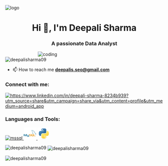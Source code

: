 ![logo](https://github.com/DeepaliSharma09/DeepaliSharma09/blob/main/Deepali%20Sharma.png)
<h1 align="center">Hi 👋, I'm Deepali Sharma</h1>
<h3 align="center">A passionate Data Analyst</h3>

<img align="right" alt="coding" width="400" src="https://cdn.dribbble.com/users/1364029/screenshots/16093268/media/68e82a7fb4904614a9066d6b540c14b2.gif">

<p align="left"> <img src="https://komarev.com/ghpvc/?username=deepalisharma09&label=Profile%20views&color=0e75b6&style=flat" alt="deepalisharma09" /> </p>

- 📫 How to reach me **deepalis.seo@gmail.com**

<h3 align="left">Connect with me:</h3>
<p align="left">
<a href="https://linkedin.com/in/https://www.linkedin.com/in/deepali-sharma-8234b939?utm_source=share&utm_campaign=share_via&utm_content=profile&utm_medium=android_app" target="blank"><img align="center" src="https://raw.githubusercontent.com/rahuldkjain/github-profile-readme-generator/master/src/images/icons/Social/linked-in-alt.svg" alt="https://www.linkedin.com/in/deepali-sharma-8234b939?utm_source=share&utm_campaign=share_via&utm_content=profile&utm_medium=android_app" height="30" width="40" /></a>
</p>

<h3 align="left">Languages and Tools:</h3>
<p align="left"> <a href="https://www.microsoft.com/en-us/sql-server" target="_blank" rel="noreferrer"> <img src="https://www.svgrepo.com/show/303229/microsoft-sql-server-logo.svg" alt="mssql" width="40" height="40"/> </a> <a href="https://www.mysql.com/" target="_blank" rel="noreferrer"> <img src="https://raw.githubusercontent.com/devicons/devicon/master/icons/mysql/mysql-original-wordmark.svg" alt="mysql" width="40" height="40"/> </a> <a href="https://www.python.org" target="_blank" rel="noreferrer"> <img src="https://raw.githubusercontent.com/devicons/devicon/master/icons/python/python-original.svg" alt="python" width="40" height="40"/> </a> </p>

<p><img align="left" src="https://github-readme-stats.vercel.app/api/top-langs?username=deepalisharma09&show_icons=true&locale=en&layout=compact" alt="deepalisharma09" /></p>

<p>&nbsp;<img align="center" src="https://github-readme-stats.vercel.app/api?username=deepalisharma09&show_icons=true&locale=en" alt="deepalisharma09" /></p>

<p><img align="center" src="https://github-readme-streak-stats.herokuapp.com/?user=deepalisharma09&" alt="deepalisharma09" /></p>
